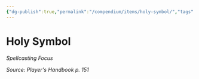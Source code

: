 ```yaml
---
{"dg-publish":true,"permalink":"/compendium/items/holy-symbol/","tags":["compendium/src/5e/phb","item/gear/spellcasting-focus"]}
---
```


# Holy Symbol
*Spellcasting Focus*  


*Source: Player's Handbook p. 151*